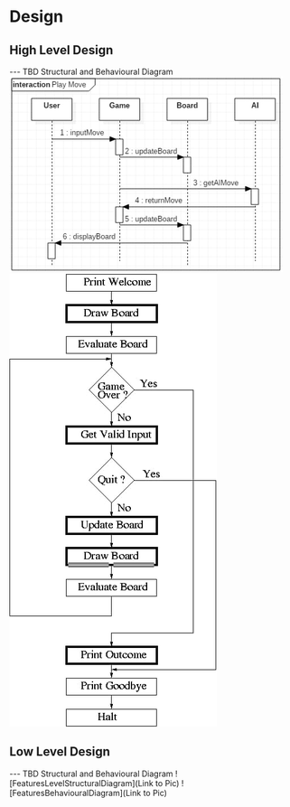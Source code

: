 # Design

## High Level Design 

--- TBD Structural and Behavioural Diagram
![HighLevelStructuralDiagram](https://github.com/janardhannaidu10/M1_Tic-Tac-Toe_C/blob/main/tic-tac-toe-mini-project/image3.jpeg)
![HighLevelBehaviouralDiagram](https://github.com/janardhannaidu10/M1_Tic-Tac-Toe_C/blob/main/tic-tac-toe-mini-project/image4.jpeg)

## Low Level Design 

--- TBD Structural and Behavioural Diagram
![FeaturesLevelStructuralDiagram](Link to Pic)
![FeaturesBehaviouralDiagram](Link to Pic)